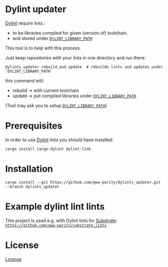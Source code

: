 # Dylint updater

[Dylint] require lints :

* to be libraries compiled for given (version of) toolchain.
* and stored under [`DYLINT_LIBRARY_PATH`](https://github.com/trailofbits/dylint#how-libraries-are-found)

This tool is to help with this process.

Just keep repositories with your lints in one directory and run there:

```
dylints_updater rebuild_and_update  # rebuilds lints and updates under `DYLINT_LIBRARY_PATH`
```

this command will:

* rebuild -> with current toolchain
* update -> put compiled libraries under [`DYLINT_LIBRARY_PATH`]

(Tool may ask you to setup [`DYLINT_LIBRARY_PATH`](https://github.com/trailofbits/dylint#how-libraries-are-found))

# Prerequisites

In order to use [Dylint] lints you should have installed:

```
cargo install cargo-dylint dylint-link
```

# Installation

```
cargo install --git https://github.com/gww-parity/dylints_updater.git --branch dylints_updater
```

# Example dylint lint lints

This project is used e.g. with Dylint lints for [Substrate]: [`https://github.com/gww-parity/substrate_lints`](https://github.com/gww-parity/substrate_lints)

# License

[License](LICENSE)


[Dylint]: https://github.com/trailofbits/dylint
[Substrate]: https://www.substrate.io/
[`DYLINT_LIBRARY_PATH`]: https://github.com/trailofbits/dylint#how-libraries-are-found

